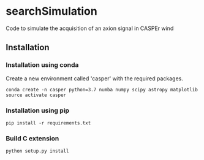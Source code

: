 # searchSimulation

Code to simulate the acquisition of an axion signal in CASPEr wind

## Installation

### Installation using conda

Create a new environment called 'casper' with the required packages.

    conda create -n casper python=3.7 numba numpy scipy astropy matplotlib
    source activate casper

### Installation using pip

    pip install -r requirements.txt

### Build C extension

    python setup.py install

